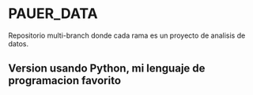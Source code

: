# PAUER_DATA
Repositorio multi-branch donde cada rama es un proyecto de analisis de datos.
## Version usando Python, mi lenguaje de programacion favorito
